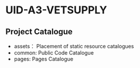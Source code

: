 # UID-A3-VETSUPPLY

## Project Catalogue
- assets： Placement of static resource catalogues
- common: Public Code Catalogue
- pages: Pages Catalogue
